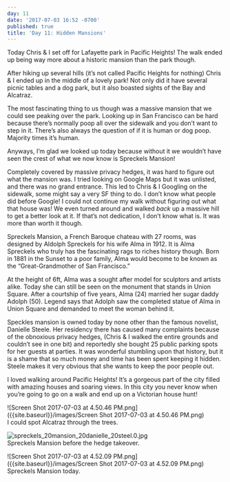 ```yaml
---
day: 11
date: '2017-07-03 16:52 -0700'
published: true
title: 'Day 11: Hidden Mansions'
---
```

Today Chris & I set off for Lafayette park in Pacific Heights! The walk ended up being way more about a historic mansion than the park though. 

After hiking up several hills (it’s not called Pacific Heights for nothing) Chris & I ended up in the middle of a lovely park! Not only did it have several picnic tables and a dog park, but it also boasted sights of the Bay and Alcatraz. 

The most fascinating thing to us though was a massive mansion that we could see peaking over the park.  Looking up in San Francisco can be hard because there’s normally poop all over the sidewalk and you don’t want to step in it. There’s also always the question of if it is human or dog poop. Majority times it’s human. 

Anyways, I’m glad we looked up today because without it we wouldn’t have seen the crest of what we now know is Spreckels Mansion! 

Completely covered by massive privacy hedges, it was hard to figure out what the mansion was. I tried looking on Google Maps but it was unlisted, and there was no grand entrance. This led to Chris & I Googling on the sidewalk, some might say a very SF thing to do. I don’t know what people did before Google! I could not continue my walk without figuring out what that house was! We even turned around and walked _back_ up a massive hill to get a better look at it. If that’s not dedication, I don’t know what is.  It was more than worth it though. 

Spreckels Mansion, a French Baroque chateau with 27 rooms, was designed by Aldolph Spreckels for his wife Alma in 1912. It is Alma Spreckels who truly has the fascinating  rags to riches history though. Born in 1881 in the Sunset to a poor family, Alma would become to be known as the “Great-Grandmother of San Francisco.” 

At the height of 6ft, Alma was a sought after model for sculptors and artists alike. Today she can still be seen on the monument that stands in Union Square. After a courtship of five years, Alma (24) married her sugar daddy Adolph (50). Legend says that Adolph saw the completed statue of Alma in Union Square and demanded to meet the woman behind it. 

Speckles mansion is owned today by none other than the famous novelist, Danielle Steele. Her residency there has caused many complaints because of the obnoxious privacy hedges, (Chris & I walked the entire grounds and couldn’t see in one bit) and reportedly she bought 25 public parking spots for her guests at parties. It was wonderful stumbling upon that history, but it is a shame that so much money and time has been spent keeping it hidden. Steele makes it very obvious that she wants to keep the poor people out.

I loved walking around Pacific Heights! It’s a gorgeous part of the city filled with amazing houses and soaring views.  In this city you never know when you’re going to go on a walk and end up on a Victorian house hunt! 

![Screen Shot 2017-07-03 at 4.50.46 PM.png]({{site.baseurl}}/images/Screen Shot 2017-07-03 at 4.50.46 PM.png)  
I could spot Alcatraz through the trees.

![spreckels_20mansion_20danielle_20steel.0.jpg]({{site.baseurl}}/images/spreckels_20mansion_20danielle_20steel.0.jpg)  
Spreckels Mansion before the hedge takeover.

![Screen Shot 2017-07-03 at 4.52.09 PM.png]({{site.baseurl}}/images/Screen Shot 2017-07-03 at 4.52.09 PM.png)  
Spreckels Mansion today.


